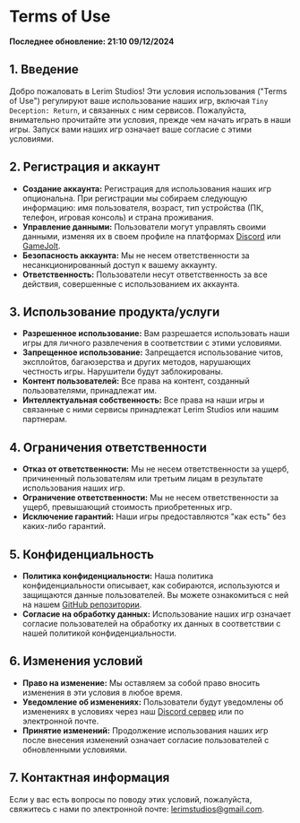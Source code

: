 # Terms of Use

**Последнее обновление: 21:10 09/12/2024**

## 1. Введение

Добро пожаловать в Lerim Studios! Эти условия использования ("Terms of Use") регулируют ваше использование наших игр, включая `Tiny Deception: Return`, и связанных с ним сервисов. Пожалуйста, внимательно прочитайте эти условия, прежде чем начать играть в наши игры. Запуск вами наших игр означает ваше согласие с этими условиями.

## 2. Регистрация и аккаунт

* **Создание аккаунта:** Регистрация для использования наших игр опциональна. При регистрации мы собираем следующую информацию: имя пользователя, возраст, тип устройства (ПК, телефон, игровая консоль) и страна проживания.
* **Управление данными:** Пользователи могут управлять своими данными, изменяя их в своем профиле на платформах [Discord](https://discord.com/app) или [GameJolt](https://gamejolt.com).
* **Безопасность аккаунта:** Мы не несем ответственности за несанкционированный доступ к вашему аккаунту.
* **Ответственность:** Пользователи несут ответственность за все действия, совершенные с использованием их аккаунта.

## 3. Использование продукта/услуги

* **Разрешенное использование:** Вам разрешается использовать наши игры для личного развлечения в соответствии с этими условиями.
* **Запрещенное использование:** Запрещается использование читов, эксплойтов, багаюзерства и других методов, нарушающих честность игры. Нарушители будут заблокированы.
* **Контент пользователей:** Все права на контент, созданный пользователями, принадлежат им.
* **Интеллектуальная собственность:** Все права на наши игры и связанные с ними сервисы принадлежат Lerim Studios или нашим партнерам.

## 4. Ограничения ответственности

* **Отказ от ответственности:** Мы не несем ответственности за ущерб, причиненный пользователям или третьим лицам в результате использования наших игр.
* **Ограничение ответственности:** Мы не несем ответственности за ущерб, превышающий стоимость приобретенных игр.
* **Исключение гарантий:** Наши игры предоставляются "как есть" без каких-либо гарантий.

## 5. Конфиденциальность

* **Политика конфиденциальности:** Наша политика конфиденциальности описывает, как собираются, используются и защищаются данные пользователей. Вы можете ознакомиться с ней на нашем [GitHub репозитории]([https://github.com/ваш-репозиторий](https://github.com/Lerim-Studios/.github/blob/main/LerimPP.md)).
* **Согласие на обработку данных:** Использование наших игр означает согласие пользователей на обработку их данных в соответствии с нашей политикой конфиденциальности.

## 6. Изменения условий

* **Право на изменение:** Мы оставляем за собой право вносить изменения в эти условия в любое время.
* **Уведомление об изменениях:** Пользователи будут уведомлены об изменениях в условиях через наш [Discord сервер](https://discord.gg/ваш-сервер) или по электронной почте.
* **Принятие изменений:** Продолжение использования наших игр после внесения изменений означает согласие пользователей с обновленными условиями.

## 7. Контактная информация

Если у вас есть вопросы по поводу этих условий, пожалуйста, свяжитесь с нами по электронной почте: lerimstudios@gmail.com.
